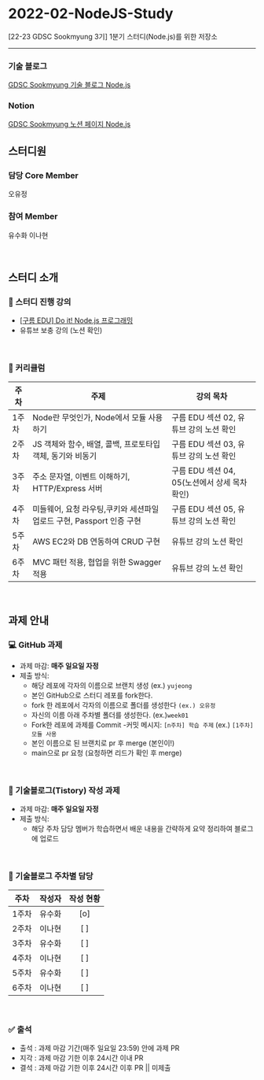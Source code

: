 # 2022-02-NodeJS-Study
[22-23 GDSC Sookmyung 3기] 1분기 스터디(Node.js)를 위한 저장소

<hr/>

### 기술 블로그  
[GDSC Sookmyung 기술 블로그 Node.js](https://dsc-sookmyung.tistory.com/category/Group%20Study%20%282022-2023%29/Node.js)  

### Notion  
[GDSC Sookmyung 노션 페이지 Node.js](https://picayune-soapwort-995.notion.site/1-Node-js-a3228569452a4059b2ccab9336d44110)

## 스터디원<br/>

### 담당 Core Member
오유정 

### 참여 Member
유수화 이나현 <br/>

<br/>

## 스터디 소개

### 📖 스터디 진행 강의 
- [[구름 EDU] Do it! Node.js 프로그래밍](https://edu.goorm.io/lecture/12534/%EC%A0%80%EC%9E%90-%EC%A7%81%EA%B0%95-do-it-node-js-%ED%94%84%EB%A1%9C%EA%B7%B8%EB%9E%98%EB%B0%8D)
- 유튜브 보충 강의 (노션 확인)

<br/>

### 📆 커리큘럼

|주차|주제|강의 목차|
|-----|----|----|
|1주차|Node란 무엇인가, Node에서 모듈 사용하기|구름 EDU 섹션 02, 유튜브 강의 노션 확인|
|2주차|JS 객체와 함수, 배열, 콜백, 프로토타입 객체, 동기와 비동기|구름 EDU 섹션 03, 유튜브 강의 노션 확인|
|3주차|주소 문자열, 이벤트 이해하기, HTTP/Express 서버|구름 EDU 섹션 04, 05(노션에서 상세 목차 확인)|
|4주차|미들웨어, 요청 라우팅,쿠키와 세션파일 업로드 구현, Passport 인증 구현|구름 EDU 섹션 05, 유튜브 강의 노션 확인|
|5주차|AWS EC2와 DB 연동하여 CRUD 구현|유튜브 강의 노션 확인|
|6주차|MVC 패턴 적용, 협업을 위한 Swagger 적용|유튜브 강의 노션 확인|

<br/>

## 과제 안내

### 💻 GitHub 과제
- 과제 마감: **매주 일요일 자정**
- 제출 방식: 
    - 해당 레포에 각자의 이름으로 브랜치 생성 (ex.) ```yujeong```
    - 본인 GitHub으로 스터디 레포를 fork한다.
    - fork 한 레포에서 각자의 이름으로 폴더를 생성한다 ```(ex.) 오유정```
    - 자신의 이름 아래 주차별 폴더를 생성한다. (ex.)```week01```
    - Fork한 레포에 과제를 Commit
        -커밋 메시지: ```[n주차] 학습 주제``` (ex.) ```[1주차] 모듈 사용```
    - 본인 이름으로 된 브랜치로 pr 후 merge (본인이!)
    - main으로 pr 요청 (요청하면 리드가 확인 후 merge)

<br/>   

### 📝 기술블로그(Tistory) 작성 과제
- 과제 마감: **매주 일요일 자정**
- 제출 방식: 
    -  해당 주차 담당 멤버가 학습하면서 배운 내용을 간략하게 요약 정리하여 블로그에 업로드

<br/>

### 👀 기술블로그 주차별 담당

| 주차 | 작성자 | 작성 현황 |
|:----------:|:----------:|:----------:|
| 1주차 | 유수화 | [o] | 
| 2주차 | 이나현 | [ ] | 
| 3주차 | 유수화 | [ ] | 
| 4주차 | 이나현 | [ ] | 
| 5주차 | 유수화 | [ ] | 
| 6주차 | 이나현 | [ ] | 

<br/>

### ✅ 출석
- 출석 : 과제 마감 기간(매주 일요일 23:59) 안에 과제 PR
- 지각 : 과제 마감 기한 이후 24시간 이내 PR
- 결석 : 과제 마감 기한 이후 24시간 이후 PR || 미제출
